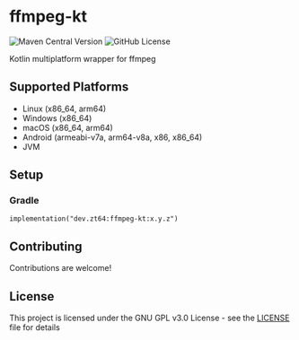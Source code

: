 # ffmpeg-kt

![Maven Central Version](https://img.shields.io/maven-central/v/dev.zt64/ffmpeg)
![GitHub License](https://img.shields.io/github/license/zt64/ffmpeg-kt)

Kotlin multiplatform wrapper for ffmpeg

## Supported Platforms

- Linux (x86_64, arm64)
- Windows (x86_64)
- macOS (x86_64, arm64)
- Android (armeabi-v7a, arm64-v8a, x86, x86_64)
- JVM

## Setup

### Gradle

```
implementation("dev.zt64:ffmpeg-kt:x.y.z")
```

## Contributing

Contributions are welcome!

## License

This project is licensed under the GNU GPL v3.0 License - see the [LICENSE](LICENSE) file for
details

